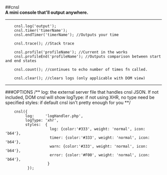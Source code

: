 ##cnsl  
**A mini console that'll output anywhere.**  
_____

        cnsl.log('output');
        cnsl.timer('timerName');
        cnsl.endTimer('timerName'); //Outputs your time

        cnsl.trace(); //Stack trace

        cnsl.profile('profileName'); //Current in the works
        cnsl.profileEnd('profileName'); //Outputs comparison between start and end states

        cnsl.count(); //continues to echo number of times fn called.

        cnsl.clear(); //clears logs (only applicable with DOM view)
___

###OPTIONS
        /**
           log: the external server file that handles cnsl JSON. If not included, DOM cnsl will show
           logType: if not using XHR, no type need be specified
           styles: if default cnsl isn't pretty enough for you
        **/

        cnsl({
             log:     'logHandler.php',
             logType: 'xhr',
             styles:  {
                        log: {color:'#333', weight: 'normal', icon: 'b64'},
                        timer: {color:'#333', weight: 'normal', icon: 'b64'},
                        warn: {color:'#333', weight: 'normal', icon: 'b64'},
                        error: {color:'#F00', weight: 'normal', icon: 'b64'},
                       }
              });